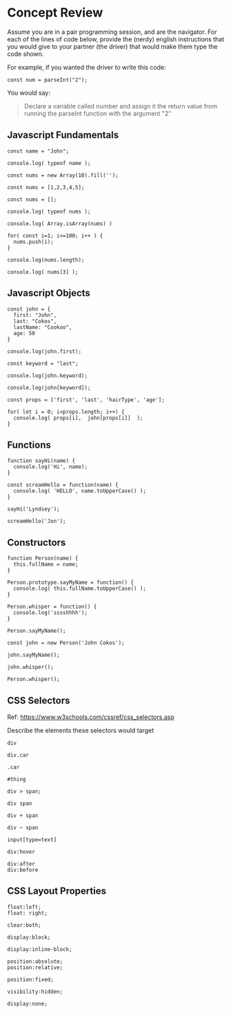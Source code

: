 # Concept Review

Assume you are in a pair programming session, and are the navigator.  For each of the lines of code below, provide the (nerdy) english instructions that you would give to your partner (the driver) that would make them type the code shown.

For example, if you wanted the driver to write this code:

```
const num = parseInt("2");
```

You would say:
> Declare a variable called number and assign it the return value from running the parseInt function with the argument "2"


## Javascript Fundamentals

```
const name = "John";
```

```
console.log( typeof name );
```

```
const nums = new Array(10).fill('');
```

```
const nums = [1,2,3,4,5];
```

```
const nums = [];
```

```
console.log( typeof nums );
```

```
console.log( Array.isArray(nums) )
```

```
for( const i=1; i<=100; i++ ) {
  nums.push(i);
}
```

```
console.log(nums.length);
```

```
console.log( nums[3] );
```

## Javascript Objects

```
const john = {
  first: "John",
  last: "Cokos",
  lastName: "Cookoo",
  age: 50
}
```

```
console.log(john.first);
```

```
const keyword = "last";
```

```
console.log(john.keyword);
```

```
console.log(john[keyword]);  
```

```
const props = ['first', 'last', 'hairType', 'age'];
```

```
for( let i = 0; i<props.length; i++) {
  console.log( props[i],  john[props[i]]  ); 
}
```

## Functions

```
function sayHi(name) {
  console.log('Hi', name);
}
```

```
const screamHello = function(name) {
  console.log( 'HELLO', name.toUpperCase() );
}
```

```
sayHi('Lyndsey');
```

```
screamHello('Jon');
```


## Constructors

```
function Person(name) {
  this.fullName = name;
}
```

```
Person.prototype.sayMyName = function() {
  console.log( this.fullName.toUpperCase() );
}
```

```
Person.whisper = function() {
  console.log('sssshhhh');
}
```


```
Person.sayMyName();
```

```
const john = new Person('John Cokos');
```

```
john.sayMyName();
```

```
john.whisper();
```

```
Person.whisper();
```


## CSS Selectors
Ref: https://www.w3schools.com/cssref/css_selectors.asp

Describe the elements these selectors would target

```
div
```

```
div.car
```

```
.car
```

```
#thing
```

```
div > span;
```

```
div span
```

```
div + span
```

```
div ~ span
```

```
input[type=text]
```

```
div:hover
```

```
div:after
div:before
```

## CSS Layout Properties

```
float:left;
float: right;
```

```
clear:both;
```

```
display:block;
````

```
display:inline-block;
```

```
position:absolute;
position:relative;
```

```
position:fixed;
```

```
visibility:hidden;
```

```
display:none;
```
